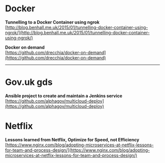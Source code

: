 # Docker

**Tunnelling to a Docker Container using ngrok**<br>
[http://blog.benhall.me.uk/2015/01/tunnelling-docker-container-using-ngrok/](http://blog.benhall.me.uk/2015/01/tunnelling-docker-container-using-ngrok/)

**Docker on demand**<br>
[https://github.com/drecchia/docker-on-demand](https://github.com/drecchia/docker-on-demand)

<hr>

# Gov.uk gds
**Ansible project to create and maintain a Jenkins service**<br>
[https://github.com/alphagov/multicloud-deploy](https://github.com/alphagov/multicloud-deploy)

# Netflix

**Lessons learned from Netflix, Optimize for Speed, not Efficiency**<br>
[https://www.nginx.com/blog/adopting-microservices-at-netflix-lessons-for-team-and-process-design/](https://www.nginx.com/blog/adopting-microservices-at-netflix-lessons-for-team-and-process-design/)
